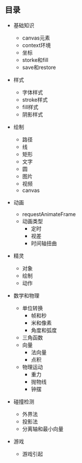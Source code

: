 ## 目录

* 基础知识
    * canvas元素
    * context环境
    * 坐标
    * storke和fill        
    * save和restore
* 样式
    * 字体样式
    * stroke样式
    * fill样式
    * 阴影样式
* 绘制    
    * 路径
    * 线
    * 矩形
    * 文字
    * 圆
    * 图片
    * 视频
    * canvas
* 动画
    * requestAnimateFrame
    * 动画类型
        * 定时
        * 视差
        * 时间轴扭曲
* 精灵
    * 对象
    * 绘制
    * 动作

* 数学和物理
    * 单位转换
        * 帧和秒
        * 米和像素
        * 角度和弧度                
    * 三角函数
    * 向量
        * 法向量
        * 点积
    * 物理运动
        * 重力
        * 抛物线
        * 钟摆

* 碰撞检测
    * 外界法
    * 投影法
    * 分离轴和最小向量

* 游戏
    * 游戏引起
